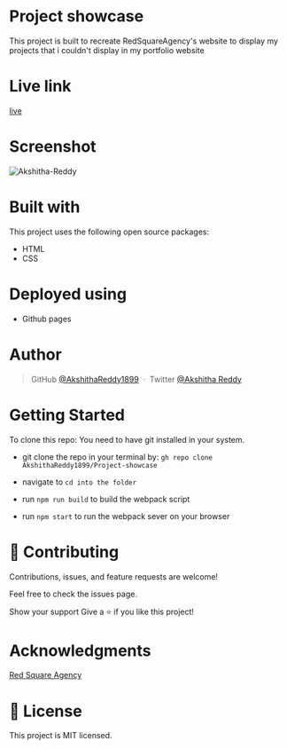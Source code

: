 # Project showcase

This project is built to recreate RedSquareAgency's website to display my projects that i couldn't display in my portfolio website

# Live link

[live](https://akshithareddy1899.github.io/Project-showcase/)


# Screenshot

![Akshitha-Reddy](https://user-images.githubusercontent.com/70577783/150537507-db1e0c08-deeb-447f-8c15-dd941b252bff.png)

# Built with
This project uses the following open source packages:

- HTML
- CSS

# Deployed using

- Github pages

# Author

> GitHub [@AkshithaReddy1899](https://github.com) &nbsp;&middot;&nbsp;
> Twitter [@Akshitha Reddy](https://twitter.com)

# Getting Started

To clone this repo: You need to have git installed in your system.

- git clone the repo in your terminal by: `gh repo clone AkshithaReddy1899/Project-showcase`
- navigate to 
`cd into the folder`

- run `npm run build` to build the webpack script
- run `npm start` to run the webpack sever on your browser

# 🤝 Contributing
Contributions, issues, and feature requests are welcome!

Feel free to check the issues page.

Show your support Give a ⭐️ if you like this project!

# Acknowledgments

[Red Square Agency](https://www.redsquareagency.com/)

# 📝 License
This project is MIT licensed.
